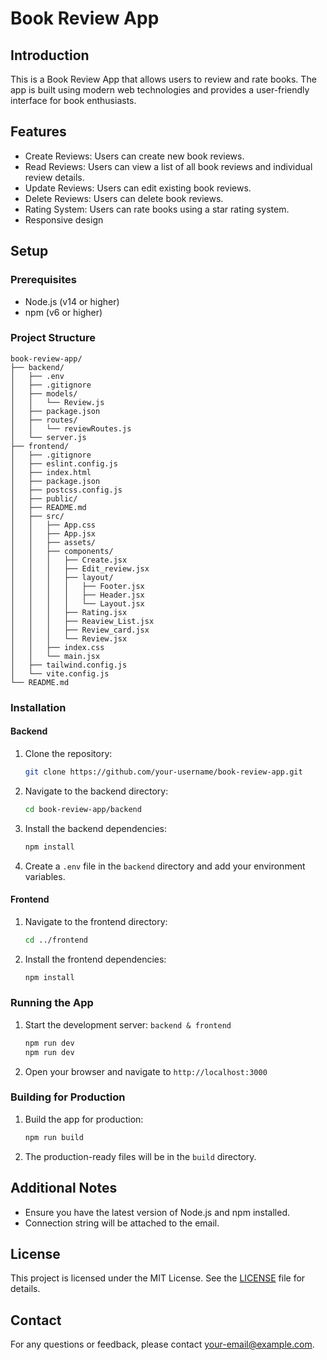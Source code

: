 # Book Review App

## Introduction
This is a Book Review App that allows users to review and rate books. The app is built using modern web technologies and provides a user-friendly interface for book enthusiasts.

## Features
- Create Reviews: Users can create new book reviews.
- Read Reviews: Users can view a list of all book reviews and individual review details.
- Update Reviews: Users can edit existing book reviews.
- Delete Reviews: Users can delete book reviews.
- Rating System: Users can rate books using a star rating system.
- Responsive design

## Setup

### Prerequisites
- Node.js (v14 or higher)
- npm (v6 or higher)

### Project Structure
```
book-review-app/
├── backend/
│   ├── .env
│   ├── .gitignore
│   ├── models/
│   │   └── Review.js
│   ├── package.json
│   ├── routes/
│   │   └── reviewRoutes.js
│   └── server.js
├── frontend/
│   ├── .gitignore
│   ├── eslint.config.js
│   ├── index.html
│   ├── package.json
│   ├── postcss.config.js
│   ├── public/
│   ├── README.md
│   ├── src/
│   │   ├── App.css
│   │   ├── App.jsx
│   │   ├── assets/
│   │   ├── components/
│   │   │   ├── Create.jsx
│   │   │   ├── Edit_review.jsx
│   │   │   ├── layout/
│   │   │   │   ├── Footer.jsx
│   │   │   │   ├── Header.jsx
│   │   │   │   └── Layout.jsx
│   │   │   ├── Rating.jsx
│   │   │   ├── Reaview_List.jsx
│   │   │   ├── Review_card.jsx
│   │   │   └── Review.jsx
│   │   ├── index.css
│   │   └── main.jsx
│   ├── tailwind.config.js
│   └── vite.config.js
└── README.md
```
### Installation

#### Backend
1. Clone the repository:
    ```bash
    git clone https://github.com/your-username/book-review-app.git
    ```
2. Navigate to the backend directory:
    ```bash
    cd book-review-app/backend
    ```
3. Install the backend dependencies:
    ```bash
    npm install
    ```
4. Create a `.env` file in the `backend` directory and add your environment variables.

#### Frontend
1. Navigate to the frontend directory:
    ```bash
    cd ../frontend
    ```
2. Install the frontend dependencies:
    ```bash
    npm install
    ```

### Running the App
1. Start the development server: `backend & frontend`
    ```bash
    npm run dev
    npm run dev
    ```
  
3. Open your browser and navigate to `http://localhost:3000`

### Building for Production
1. Build the app for production:
    ```bash
    npm run build
    ```
2. The production-ready files will be in the `build` directory.

## Additional Notes
- Ensure you have the latest version of Node.js and npm installed.
- Connection string will be attached to the email.

## License
This project is licensed under the MIT License. See the [LICENSE](LICENSE) file for details.

## Contact
For any questions or feedback, please contact [your-email@example.com](mailto:your-email@example.com).
